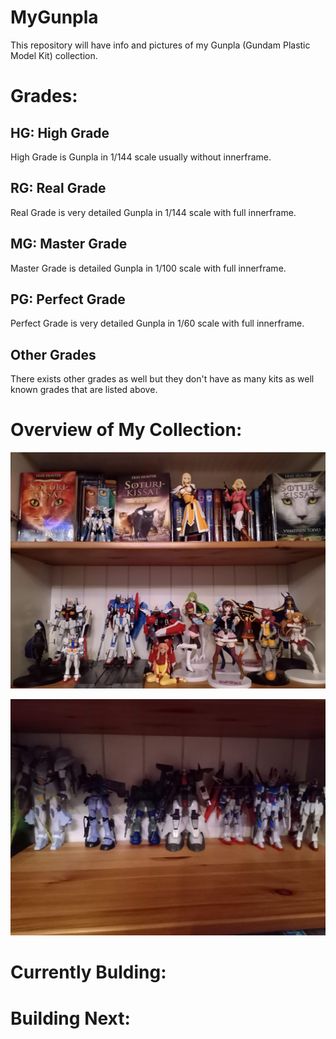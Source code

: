 # MyGunpla
This repository will have info and pictures of my Gunpla (Gundam Plastic Model Kit) collection.

# Grades:

## HG: High Grade

High Grade is Gunpla in 1/144 scale usually without innerframe.

## RG: Real Grade

Real Grade is very detailed Gunpla in 1/144 scale with full innerframe.

## MG: Master Grade

Master Grade is detailed Gunpla in 1/100 scale with full innerframe.

## PG: Perfect Grade

Perfect Grade is very detailed Gunpla in 1/60 scale with full innerframe.

## Other Grades

There exists other grades as well but they don't have as many kits as well known grades that are listed above.


# Overview of My Collection:

![overwiew](over1.jpg)

![overwiew](over2.jpg)

# Currently Bulding:

# Building Next:
